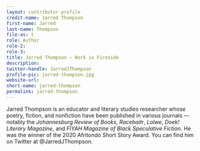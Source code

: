 ```yaml
---
layout: contributor-profile
credit-name: Jarred Thompson
first-name: Jarred
last-name: Thompson
file-as: t
role: Author
role-2:
role-3:
title: Jarred Thompson — Work in Fireside
description:
twitter-handle: JarredJThompson
profile-pic: jarred-thompson.jpg
website-url:
short-name: jarred-thompson
permalink: jarred-thompson
---
```

Jarred Thompson is an educator and literary studies researcher whose poetry, fiction, and nonfiction have been published in various journals — notably the _Johannesburg Review of Books_, _Racebaitr_, _Lolwe_, _Doek! Literary Magazine_, and _FIYAH Magazine of Black Speculative Fiction_. He was the winner of the 2020 Afritondo Short Story Award. You can find him on Twitter at @JarredJThompson.
